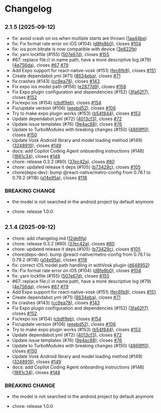 # Changelog

## <small>2.1.5 (2025-09-12)</small>

* fix: avoid crash on ios when multiple starts are thrown ([1aa44be](https://github.com/riderodd/react-native-vosk/commit/1aa44be))
* fix: Fix format rate error on iOS (#104) ([d8fe8b0](https://github.com/riderodd/react-native-vosk/commit/d8fe8b0)), closes [#104](https://github.com/riderodd/react-native-vosk/issues/104)
* fix: ios pcm bitrate is now compatible with device ([3e822fe](https://github.com/riderodd/react-native-vosk/commit/3e822fe))
* fix: yarn lockfile (#155) ([507e67d](https://github.com/riderodd/react-native-vosk/commit/507e67d)), closes [#155](https://github.com/riderodd/react-native-vosk/issues/155)
* #67: replace file:// in name path, have a more descriptive log (#79) ([4e756da](https://github.com/riderodd/react-native-vosk/commit/4e756da)), closes [#67](https://github.com/riderodd/react-native-vosk/issues/67) [#79](https://github.com/riderodd/react-native-vosk/issues/79)
* Add Expo support for react-native-vosk (#151) ([fec6fb9](https://github.com/riderodd/react-native-vosk/commit/fec6fb9)), closes [#151](https://github.com/riderodd/react-native-vosk/issues/151)
* Create dependabot.yml (#71) ([8634eba](https://github.com/riderodd/react-native-vosk/commit/8634eba)), closes [#71](https://github.com/riderodd/react-native-vosk/issues/71)
* fix crashes (#143) ([cc9ea78](https://github.com/riderodd/react-native-vosk/commit/cc9ea78)), closes [#143](https://github.com/riderodd/react-native-vosk/issues/143)
* Fix expo ios model path (#156) ([e2877d9](https://github.com/riderodd/react-native-vosk/commit/e2877d9)), closes [#156](https://github.com/riderodd/react-native-vosk/issues/156)
* Fix Expo plugin configuration and dependencies (#152) ([3fa62f7](https://github.com/riderodd/react-native-vosk/commit/3fa62f7)), closes [#152](https://github.com/riderodd/react-native-vosk/issues/152)
* Fix/expo ios (#154) ([cbdf9eb](https://github.com/riderodd/react-native-vosk/commit/cbdf9eb)), closes [#154](https://github.com/riderodd/react-native-vosk/issues/154)
* Fix/update version (#106) ([eeebd52](https://github.com/riderodd/react-native-vosk/commit/eeebd52)), closes [#106](https://github.com/riderodd/react-native-vosk/issues/106)
* Try to make expo plugin works (#153) ([b54f844](https://github.com/riderodd/react-native-vosk/commit/b54f844)), closes [#153](https://github.com/riderodd/react-native-vosk/issues/153)
* Update dependabot.yml (#72) ([4013cf3](https://github.com/riderodd/react-native-vosk/commit/4013cf3)), closes [#72](https://github.com/riderodd/react-native-vosk/issues/72)
* Update issue templates (#76) ([9e4ac88](https://github.com/riderodd/react-native-vosk/commit/9e4ac88)), closes [#76](https://github.com/riderodd/react-native-vosk/issues/76)
* Update to TurboModules with breaking changes (#150) ([4869ff0](https://github.com/riderodd/react-native-vosk/commit/4869ff0)), closes [#150](https://github.com/riderodd/react-native-vosk/issues/150)
* Update Vosk Android library and model loading method (#149) ([3248919](https://github.com/riderodd/react-native-vosk/commit/3248919)), closes [#149](https://github.com/riderodd/react-native-vosk/issues/149)
* docs: add Copilot Coding Agent onboarding instructions (#148) ([1881c34](https://github.com/riderodd/react-native-vosk/commit/1881c34)), closes [#148](https://github.com/riderodd/react-native-vosk/issues/148)
* chore: release 0.3.2 (#80) ([37ec42a](https://github.com/riderodd/react-native-vosk/commit/37ec42a)), closes [#80](https://github.com/riderodd/react-native-vosk/issues/80)
* chore: updated release it deps (#105) ([b73429c](https://github.com/riderodd/react-native-vosk/commit/b73429c)), closes [#105](https://github.com/riderodd/react-native-vosk/issues/105)
* chore(deps-dev): bump @react-native/metro-config from 0.76.1 to 0.79.2 (#118) ([a14e95a](https://github.com/riderodd/react-native-vosk/commit/a14e95a)), closes [#118](https://github.com/riderodd/react-native-vosk/issues/118)


### BREAKING CHANGE

* the model is not searched in the android project by default anymore

* chore: release 1.0.0

## <small>2.1.4 (2025-09-12)</small>

* chore: add changelog.md ([12de6fa](https://github.com/riderodd/react-native-vosk/commit/12de6fa))
* chore: release 0.3.2 (#80) ([37ec42a](https://github.com/riderodd/react-native-vosk/commit/37ec42a)), closes [#80](https://github.com/riderodd/react-native-vosk/issues/80)
* chore: updated release it deps (#105) ([b73429c](https://github.com/riderodd/react-native-vosk/commit/b73429c)), closes [#105](https://github.com/riderodd/react-native-vosk/issues/105)
* chore(deps-dev): bump @react-native/metro-config from 0.76.1 to 0.79.2 (#118) ([a14e95a](https://github.com/riderodd/react-native-vosk/commit/a14e95a)), closes [#118](https://github.com/riderodd/react-native-vosk/issues/118)
* fix: correct iOS model path handling in withVosk plugin ([d648952](https://github.com/riderodd/react-native-vosk/commit/d648952))
* fix: Fix format rate error on iOS (#104) ([d8fe8b0](https://github.com/riderodd/react-native-vosk/commit/d8fe8b0)), closes [#104](https://github.com/riderodd/react-native-vosk/issues/104)
* fix: yarn lockfile (#155) ([507e67d](https://github.com/riderodd/react-native-vosk/commit/507e67d)), closes [#155](https://github.com/riderodd/react-native-vosk/issues/155)
* #67: replace file:// in name path, have a more descriptive log (#79) ([4e756da](https://github.com/riderodd/react-native-vosk/commit/4e756da)), closes [#67](https://github.com/riderodd/react-native-vosk/issues/67) [#79](https://github.com/riderodd/react-native-vosk/issues/79)
* Add Expo support for react-native-vosk (#151) ([fec6fb9](https://github.com/riderodd/react-native-vosk/commit/fec6fb9)), closes [#151](https://github.com/riderodd/react-native-vosk/issues/151)
* Create dependabot.yml (#71) ([8634eba](https://github.com/riderodd/react-native-vosk/commit/8634eba)), closes [#71](https://github.com/riderodd/react-native-vosk/issues/71)
* fix crashes (#143) ([cc9ea78](https://github.com/riderodd/react-native-vosk/commit/cc9ea78)), closes [#143](https://github.com/riderodd/react-native-vosk/issues/143)
* Fix Expo plugin configuration and dependencies (#152) ([3fa62f7](https://github.com/riderodd/react-native-vosk/commit/3fa62f7)), closes [#152](https://github.com/riderodd/react-native-vosk/issues/152)
* Fix/expo ios (#154) ([cbdf9eb](https://github.com/riderodd/react-native-vosk/commit/cbdf9eb)), closes [#154](https://github.com/riderodd/react-native-vosk/issues/154)
* Fix/update version (#106) ([eeebd52](https://github.com/riderodd/react-native-vosk/commit/eeebd52)), closes [#106](https://github.com/riderodd/react-native-vosk/issues/106)
* Try to make expo plugin works (#153) ([b54f844](https://github.com/riderodd/react-native-vosk/commit/b54f844)), closes [#153](https://github.com/riderodd/react-native-vosk/issues/153)
* Update dependabot.yml (#72) ([4013cf3](https://github.com/riderodd/react-native-vosk/commit/4013cf3)), closes [#72](https://github.com/riderodd/react-native-vosk/issues/72)
* Update issue templates (#76) ([9e4ac88](https://github.com/riderodd/react-native-vosk/commit/9e4ac88)), closes [#76](https://github.com/riderodd/react-native-vosk/issues/76)
* Update to TurboModules with breaking changes (#150) ([4869ff0](https://github.com/riderodd/react-native-vosk/commit/4869ff0)), closes [#150](https://github.com/riderodd/react-native-vosk/issues/150)
* Update Vosk Android library and model loading method (#149) ([3248919](https://github.com/riderodd/react-native-vosk/commit/3248919)), closes [#149](https://github.com/riderodd/react-native-vosk/issues/149)
* docs: add Copilot Coding Agent onboarding instructions (#148) ([1881c34](https://github.com/riderodd/react-native-vosk/commit/1881c34)), closes [#148](https://github.com/riderodd/react-native-vosk/issues/148)


### BREAKING CHANGE

* the model is not searched in the android project by default anymore

* chore: release 1.0.0
